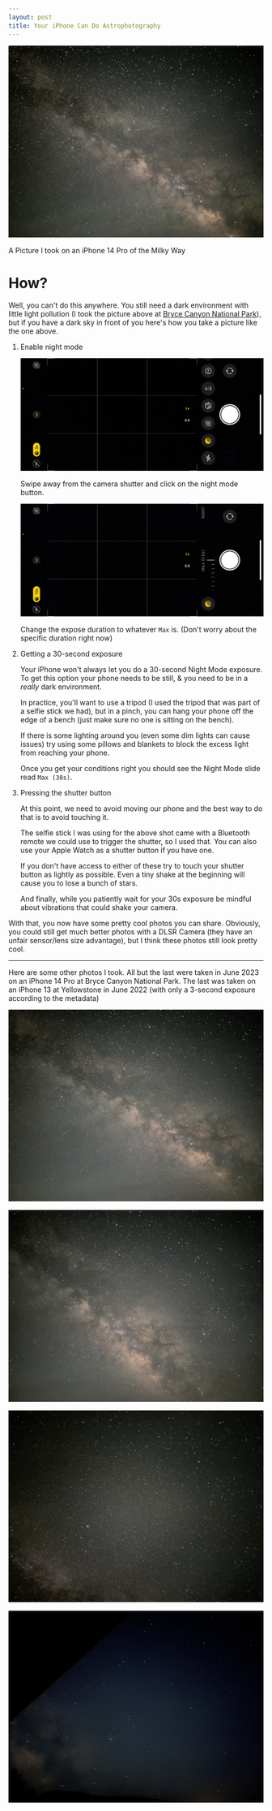 ```yaml
---
layout: post
title: Your iPhone Can Do Astrophotography
---
```


![Photo of the Milky Way Taken on an iPhone 14 Pro](/assets/night_sky_photos/IMG_2102.webp)

A Picture I took on an iPhone 14 Pro of the Milky Way

# How?

Well, you can't do this anywhere. You still need a dark environment with little light pollution (I took the picture above at [Bryce Canyon National Park](https://www.nps.gov/brca/index.htm)), but if you have a dark sky in front of you here's how you take a picture like the one above.

1. Enable night mode

    ![Finding the night mode button](/assets/night_sky_photos/IMG_4179.PNG)

    Swipe away from the camera shutter and click on the night mode button.

    ![Night mode set at the longest Exposure Setting](/assets/night_sky_photos/IMG_4180.PNG)

    Change the expose duration to whatever `Max` is. (Don't worry about the specific duration right now) 
    
2. Getting a 30-second exposure

    Your iPhone won't always let you do a 30-second Night Mode exposure. To get this option your phone needs to be still, & you need to be in a _really_ dark environment.
    
    In practice, you'll want to use a tripod (I used the tripod that was part of a selfie stick we had), but in a pinch, you can hang your phone off the edge of a bench (just make sure no one is sitting on the bench).

    If there is some lighting around you (even some dim lights can cause issues) try using some pillows and blankets to block the excess light from reaching your phone.

    Once you get your conditions right you should see the Night Mode slide read `Max (30s)`.

3. Pressing the shutter button

    At this point, we need to avoid moving our phone and the best way to do that is to avoid touching it.

    The selfie stick I was using for the above shot came with a Bluetooth remote we could use to trigger the shutter, so I used that. You can also use your Apple Watch as a shutter button if you have one. 
    
    If you don't have access to either of these try to touch your shutter button as lightly as possible. Even a tiny shake at the beginning will cause you to lose a bunch of stars.
    
    And finally, while you patiently wait for your 30s exposure be mindful about vibrations that could shake your camera.
    
    
With that, you now have some pretty cool photos you can share. Obviously, you could still get much better photos with a DLSR Camera (they have an unfair sensor/lens size advantage), but I think these photos still look pretty cool.

-----

Here are some other photos I took. All but the last were taken in June 2023 on an iPhone 14 Pro at Bryce Canyon National Park. The last was taken on an iPhone 13 at Yellowstone in June 2022 (with only a 3-second exposure according to the metadata)

![](/assets/night_sky_photos/IMG_2099.webp)

![](/assets/night_sky_photos/IMG_2100.webp)

![](/assets/night_sky_photos/IMG_2104.webp)

![](/assets/night_sky_photos/IMG_4713.webp)